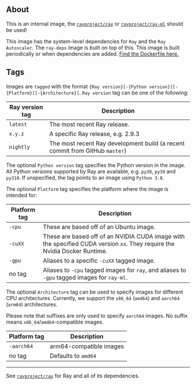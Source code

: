 ## About
This is an internal image, the [`rayproject/ray`](https://hub.docker.com/repository/docker/rayproject/ray) or [`rayproject/ray-ml`](https://hub.docker.com/repository/docker/rayproject/ray-ml) should be used!


This image  has the system-level dependencies for `Ray` and the `Ray Autoscaler`. The `ray-deps` image is built on top of this. This image is built periodically or when dependencies are added. [Find the Dockerfile here.](https://github.com/ray-project/ray/blob/master/docker/base-deps/Dockerfile)

## Tags

Images are `tagged` with the format `{Ray version}[-{Python version}][-{Platform}][-{Architecture}]`. `Ray version` tag can be one of the following:

| Ray version tag | Description |
| --------------- | ----------- |
| `latest`                     | The most recent Ray release. |
| `x.y.z`                      | A specific Ray release, e.g. 2.9.3 |
| `nightly`                    | The most recent Ray development build (a recent commit from GitHub `master`) |

The optional `Python version` tag specifies the Python version in the image. All Python versions supported by Ray are available, e.g. `py38`, `py39` and `py310`. If unspecified, the tag points to an image using `Python 3.8`.

The optional `Platform` tag specifies the platform where the image is intended for:

| Platform tag | Description |
| --------------- | ----------- |
| `-cpu`  | These are based off of an Ubuntu image. |
| `-cuXX` | These are based off of an NVIDIA CUDA image with the specified CUDA version `xx`. They require the Nvidia Docker Runtime. |
| `-gpu`  | Aliases to a specific `-cuXX` tagged image. |
| no tag  | Aliases to `-cpu` tagged images for `ray`, and aliases to ``-gpu`` tagged images for `ray-ml`. |

The optional `Architecture` tag can be used to specify images for different CPU architectures.
Currently, we support the `x86_64` (`amd64`) and `aarch64` (`arm64`) architectures.

Please note that suffixes are only used to specify `aarch64` images. No suffix means
`x86_64`/`amd64`-compatible images.

| Platform tag | Description             |
|--------------|-------------------------|
| `-aarch64`   | arm64-compatible images |
| no tag       | Defaults to `amd64`     |


----

See [`rayproject/ray`](https://hub.docker.com/repository/docker/rayproject/ray) for Ray and all of its dependencies.
